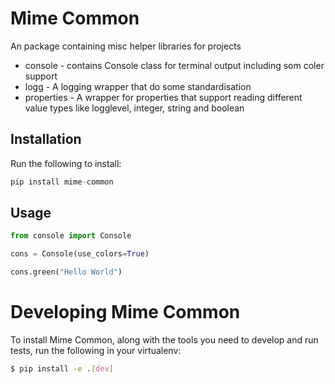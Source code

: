 # Mime Common

An package containing misc helper libraries for projects

* console - contains Console class for terminal output including som coler support
* logg - A logging wrapper that do some standardisation
* properties - A wrapper for properties that support reading different value types like logglevel, integer, string and boolean

## Installation

Run the following to install:

```python
pip install mime-common
```

## Usage

```python
from console import Console

cons = Console(use_colors=True)

cons.green("Hello World")
```

# Developing Mime Common

To install Mime Common, along with the tools you need to develop and run tests, run the following in your virtualenv:

```bash
$ pip install -e .[dev]
```

